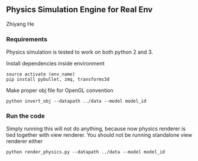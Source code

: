 ## Physics Simulation Engine for Real Env
Zhiyang He

### Requirements
Physics simulation is tested to work on both python 2 and 3.

Install dependencies inside environment
```shell
source activate (env_name)
pip install pybullet, zmq, transforms3d
```

Make proper obj file for OpenGL convention
```
python invert_obj --datapath ../data --model model_id
```


### Run the code
Simply running this will not do anything, because now physics renderer is tied together with view renderer. You should not be running standalone view renderer either
```shell
python render_physics.py --datapath ../data --model model_id
```
